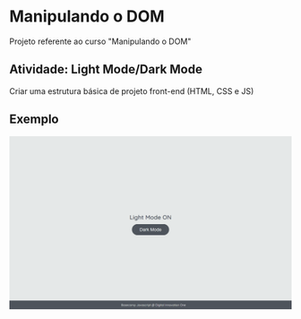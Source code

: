 # Manipulando o DOM

Projeto referente ao curso "Manipulando o DOM"

## Atividade: Light Mode/Dark Mode

Criar uma estrutura básica de projeto front-end (HTML, CSS e JS)

## Exemplo

![Exercício Dark Mode e Light Mode](./dark-mode-exercicio.gif)
